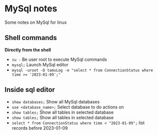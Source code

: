 # MySql notes

Some notes on MySql for linux

## Shell commands

**Directly from the shell**
- `su -` Be user root to execute MySql commands 
- `mysql;` Launch MySql editor
- `mysql -uroot -D tamsLog -e "select * from ConnectionStatus where time >= '2023-01-09';"`


## Inside sql editor
- `show databases;` Show all MySql databases
- `use <database_name>;` Select database to do actions on
- `show tables;` Show all tables in selected database
- `show tables;` Show all tables in selected database
- `select * from ConnectionStatus where time < "2023-01-09";` list records before 2023-01-09

